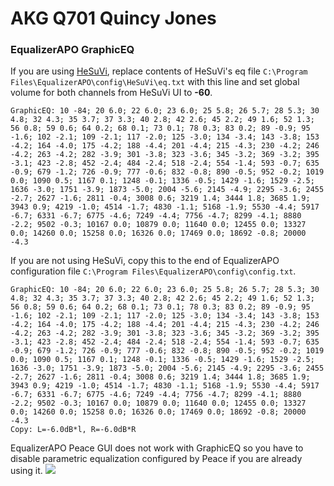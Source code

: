 # AKG Q701 Quincy Jones
### EqualizerAPO GraphicEQ
If you are using [HeSuVi](https://sourceforge.net/projects/hesuvi/), replace contents of HeSuVi's eq file `C:\Program Files\EqualizerAPO\config\HeSuVi\eq.txt` with this line and set global volume for both channels from HeSuVi UI to **-60**.
```
GraphicEQ: 10 -84; 20 6.0; 22 6.0; 23 6.0; 25 5.8; 26 5.7; 28 5.3; 30 4.8; 32 4.3; 35 3.7; 37 3.3; 40 2.8; 42 2.6; 45 2.2; 49 1.6; 52 1.3; 56 0.8; 59 0.6; 64 0.2; 68 0.1; 73 0.1; 78 0.3; 83 0.2; 89 -0.9; 95 -1.6; 102 -2.1; 109 -2.1; 117 -2.0; 125 -3.0; 134 -3.4; 143 -3.8; 153 -4.2; 164 -4.0; 175 -4.2; 188 -4.4; 201 -4.4; 215 -4.3; 230 -4.2; 246 -4.2; 263 -4.2; 282 -3.9; 301 -3.8; 323 -3.6; 345 -3.2; 369 -3.2; 395 -3.1; 423 -2.8; 452 -2.4; 484 -2.4; 518 -2.4; 554 -1.4; 593 -0.7; 635 -0.9; 679 -1.2; 726 -0.9; 777 -0.6; 832 -0.8; 890 -0.5; 952 -0.2; 1019 0.0; 1090 0.5; 1167 0.1; 1248 -0.1; 1336 -0.5; 1429 -1.6; 1529 -2.5; 1636 -3.0; 1751 -3.9; 1873 -5.0; 2004 -5.6; 2145 -4.9; 2295 -3.6; 2455 -2.7; 2627 -1.6; 2811 -0.4; 3008 0.6; 3219 1.4; 3444 1.8; 3685 1.9; 3943 0.9; 4219 -1.0; 4514 -1.7; 4830 -1.1; 5168 -1.9; 5530 -4.4; 5917 -6.7; 6331 -6.7; 6775 -4.6; 7249 -4.4; 7756 -4.7; 8299 -4.1; 8880 -2.2; 9502 -0.3; 10167 0.0; 10879 0.0; 11640 0.0; 12455 0.0; 13327 0.0; 14260 0.0; 15258 0.0; 16326 0.0; 17469 0.0; 18692 -0.8; 20000 -4.3
```
If you are not using HeSuVi, copy this to the end of EqualizerAPO configuration file `C:\Program Files\EqualizerAPO\config\config.txt`.
```
GraphicEQ: 10 -84; 20 6.0; 22 6.0; 23 6.0; 25 5.8; 26 5.7; 28 5.3; 30 4.8; 32 4.3; 35 3.7; 37 3.3; 40 2.8; 42 2.6; 45 2.2; 49 1.6; 52 1.3; 56 0.8; 59 0.6; 64 0.2; 68 0.1; 73 0.1; 78 0.3; 83 0.2; 89 -0.9; 95 -1.6; 102 -2.1; 109 -2.1; 117 -2.0; 125 -3.0; 134 -3.4; 143 -3.8; 153 -4.2; 164 -4.0; 175 -4.2; 188 -4.4; 201 -4.4; 215 -4.3; 230 -4.2; 246 -4.2; 263 -4.2; 282 -3.9; 301 -3.8; 323 -3.6; 345 -3.2; 369 -3.2; 395 -3.1; 423 -2.8; 452 -2.4; 484 -2.4; 518 -2.4; 554 -1.4; 593 -0.7; 635 -0.9; 679 -1.2; 726 -0.9; 777 -0.6; 832 -0.8; 890 -0.5; 952 -0.2; 1019 0.0; 1090 0.5; 1167 0.1; 1248 -0.1; 1336 -0.5; 1429 -1.6; 1529 -2.5; 1636 -3.0; 1751 -3.9; 1873 -5.0; 2004 -5.6; 2145 -4.9; 2295 -3.6; 2455 -2.7; 2627 -1.6; 2811 -0.4; 3008 0.6; 3219 1.4; 3444 1.8; 3685 1.9; 3943 0.9; 4219 -1.0; 4514 -1.7; 4830 -1.1; 5168 -1.9; 5530 -4.4; 5917 -6.7; 6331 -6.7; 6775 -4.6; 7249 -4.4; 7756 -4.7; 8299 -4.1; 8880 -2.2; 9502 -0.3; 10167 0.0; 10879 0.0; 11640 0.0; 12455 0.0; 13327 0.0; 14260 0.0; 15258 0.0; 16326 0.0; 17469 0.0; 18692 -0.8; 20000 -4.3
Copy: L=-6.0dB*l, R=-6.0dB*R
```
EqualizerAPO Peace GUI does not work with GraphicEQ so you have to disable parametric equalization configured by Peace if you are already using it.
![](https://raw.githubusercontent.com/jaakkopasanen/AutoEq/master/results/SBAF-Serious/headphoncecom/onear/AKG%20Q701%20Quincy%20Jones/AKG%20Q701%20Quincy%20Jones.png)
